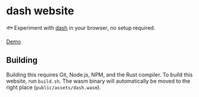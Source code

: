 # dash website
🐟 Experiment with [dash](https://github.com/y21/dash) in your browser, no setup required.

[Demo](http://dash.y21_.repl.co)

## Building
Building this requires Git, Node.js, NPM, and the Rust compiler. To build this website, run `build.sh`. The wasm binary will automatically be moved to the right place (`public/assets/dash.wasm`).